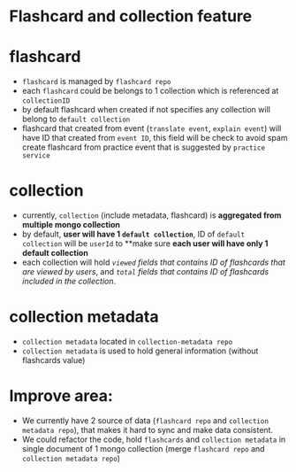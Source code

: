 # Flashcard and collection feature


# flashcard
- `flashcard` is managed by `flashcard repo`
- each `flashcard` could be belongs to 1 collection which is referenced at `collectionID`
- by default flashcard when created if not specifies any collection will belong to `default collection`
- flashcard that created from event (`translate event`, `explain event`) will have ID that created from `event ID`, this field will be check to avoid spam create flashcard from practice event that is suggested by `practice service`

# collection
- currently, `collection` (include metadata, flashcard) is **aggregated from multiple mongo collection**
- by default, **user will have 1 `default collection`**, ID of `default collection` will be `userId` to **make sure **each user will have only 1 default collection**
- each collection will hold *`viewed` fields that contains ID of flashcards that are viewed by users*, and *`total` fields that contains ID of flashcards included in the collection*.

# collection metadata
- `collection metadata` located in `collection-metadata repo`
- `collection metadata` is used to hold general information (without flashcards value)


# Improve area:
- We currently have 2 source of data (`flashcard repo` and `collection metadata repo`), that makes it hard to sync and make data consistent.
- We could refactor the code, hold `flashcards` and `collection metadata` in single document of 1 mongo collection (merge `flashcard repo` and `collection metadata repo`)